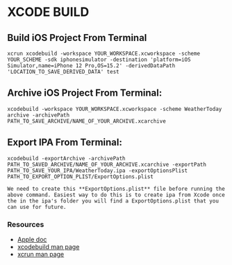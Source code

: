 # XCODE BUILD


## Build iOS Project From Terminal


	xcrun xcodebuild -workspace YOUR_WORKSPACE.xcworkspace -scheme YOUR_SCHEME -sdk iphonesimulator -destination 'platform=iOS Simulator,name=iPhone 12 Pro,OS=15.2' -derivedDataPath 'LOCATION_TO_SAVE_DERIVED_DATA' test

## Archive iOS Project From Terminal:


	xcodebuild -workspace YOUR_WORKSPACE.xcworkspace -scheme WeatherToday archive -archivePath PATH_TO_SAVE_ARCHIVE/NAME_OF_YOUR_ARCHIVE.xcarchive

## Export IPA From Terminal:


	xcodebuild -exportArchive -archivePath PATH_TO_SAVED_ARCHIVE/NAME_OF_YOUR_ARCHIVE.xcarchive -exportPath  PATH_TO_SAVE_YOUR_IPA/WeatherToday.ipa -exportOptionsPlist  PATH_TO_EXPORT_OPTION_PLIST/ExportOptions.plist


`We need to create this **ExportOptions.plist** file before running the above command. Easiest way to do this is to create ipa from Xcode once the in the ipa's folder you will find a ExportOptions.plist that you can use for future.`


### Resources

- [Apple doc](https://developer.apple.com/library/archive/technotes/tn2339/_index.html)
- [xcodebuild man page](http://www.manpagez.com/man/1/xcodebuild/)
- [xcrun man page](http://www.manpagez.com/man/1/xcrun/)